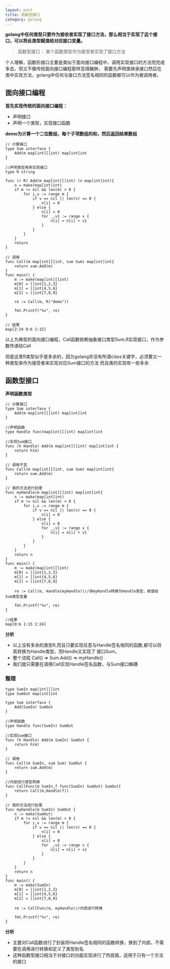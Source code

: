 ```yaml
---
layout: post
title: 函数型接口
category: golang
---
```

**golang中任何类型只要作为接收者实现了接口方法，那么相当于实现了这个接口，可以将此类型赋值给对应接口变量。**

> 函数型接口： 某个函数类型作为接受者实现了接口方法

个人理解，函数形接口主要是类似于面向接口编程中，调用实现接口的方法而完成多态，但又不像传统面向接口编程那样显得臃肿，
需要先声明类继承接口然后在类中实现方法，golang中任何与接口方法签名相同的函数都可以作为被调用者。

## 面向接口编程

**首先实现传统的面向接口编程：**

* 声明接口
* 声明一个类型，实现接口函数

**demo为计算一个二位数组，每个子项数组的和，然后返回结果数组**

```golang
// 计算接口
type Sum interface {
    Add(m map[int][]int) map[int]int
}

//声明类型用来实现接口
type R string

func (r R) Add(m map[int][]int) (n map[int]int){
    n = make(map[int]int)
    if m != nil && len(m) > 0 {
        for i,v := range m {
            if v == nil || len(v) == 0 {
                n[i] = 0
            } else {
                n[i] = 0
                for _,v1 := range v {
                    n[i] = n[i] + v1
                }
            }
        }
    }
    return
}

// 调用
func Call(m map[int][]int, sum Sum) map[int]int{
    return sum.Add(m)
}
func main() {
    m := make(map[int][]int)
    m[0] = []int{1,2,3}
    m[1] = []int{4,5,6}
    m[2] = []int{7,8,9}

    re := Call(m, R("demo"))

    fmt.Printf("%v", re)
}

// 结果
map[2:24 0:6 1:15]

```

以上为典型的面向接口编程，Call函数依赖抽象接口类型Sum,R实现接口，作为参数传递给Call

但是这里R类型似乎是多余的，因为golang并没有所谓class关键字，必须要又一种类型来作为接受者来实现对应Sum接口的方法
而且类的实现有一些多余

## 函数型接口

**声明函数类型**
```
// 计算接口
type Sum interface {
	Add(m map[int][]int) map[int]int
}

//声明函数
type Handle func(map[int][]int) map[int]int

//实现Sum接口
func (h Handle) Add(m map[int][]int) map[int]int {
    return h(m)
}

// 调用不变
func Call(m map[int][]int, sum Sum) map[int]int{
    return sum.Add(m)
}

// 我的方法进行处理
func myHandle(m map[int][]int) map[int]int{
    n := make(map[int]int)
    if m != nil && len(m) > 0 {
        for i,v := range m {
            if v == nil || len(v) == 0 {
                n[i] = 0
            } else {
                n[i] = 0
                for _,v1 := range v {
                    n[i] = n[i] + v1
                }
            }
        }
    }
    return n
}
func main() {
    m := make(map[int][]int)
    m[0] = []int{1,2,3}
    m[1] = []int{4,5,6}
    m[2] = []int{7,8,9}

    re := Call(m, Handle(myHandle))//讲myHandle转换为Handle类型，赋值给Sum类型变量

    fmt.Printf("%v", re)
}

//结果
map[0:6 1:15 2:24]
```
**分析**

* 以上没有多余的类型R,而且只要实现任意与Handle签名相同的函数,都可以将其转换为Handle类型，而Handle又实现了
接口Sum，
* 整个流程 Call() => Sum.Add() => myHandle()
* 我们就只需要在调用Call实现Handle签名函数，与Sum接口解耦

### 整理

```
type SumIn map[int][]int
type SumOut map[int]int

type Sum interface {
	Add(SumIn) SumOut
}

//声明函数
type Handle func(SumIn) SumOut

//实现Sum接口
func (h Handle) Add(m SumIn) SumOut {
    return h(m)
}

// 调用
func Call(m SumIn, sum Sum) SumOut {
    return sum.Add(m)
}

//内部进行类型转换
func CallFunc(m SumIn,f func(SumIn) SumOut) SumOut{
    return Call(m,Handle(f)) 
}

// 我的方法进行处理
func myHandle(m SumIn) SumOut {
    n := make(SumOut)
    if m != nil && len(m) > 0 {
        for i,v := range m {
            if v == nil || len(v) == 0 {
                n[i] = 0
            } else {
                n[i] = 0
                for _,v1 := range v {
                    n[i] = n[i] + v1
                }
            }
        }
    }
    return n
}
func main() {
    m := make(SumIn)
    m[0] = []int{1,2,3}
    m[1] = []int{4,5,6}
    m[2] = []int{7,8,9}

    re := CallFunc(m, myHandle)//内部进行转换

    fmt.Printf("%v", re)
}
```

**分析**

* 主要对Call函数进行了封装将Handle签名相同的函数转换，换到了内部，不需要在调用进行转换和定义了类型别名
* 这种函数型接口相当于对接口的功能实现进行了热拔插，适用于只有一个方法的接口










